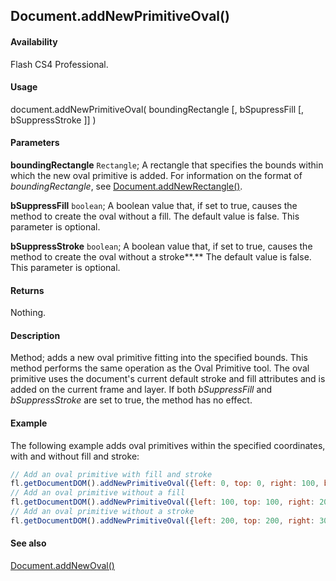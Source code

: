 ## Document.addNewPrimitiveOval()

#### Availability

Flash CS4 Professional.

#### Usage

document.addNewPrimitiveOval( boundingRectangle [, bSpupressFill [, bSuppressStroke ]] )

#### Parameters

**boundingRectangle** `Rectangle`; A rectangle that specifies the bounds within which the new oval primitive is added. For information on the format of *boundingRectangle*, see [Document.addNewRectangle()](../Document_object/Document10.md).

**bSuppressFill** `boolean`; A boolean value that, if set to true, causes the method to create the oval without a fill. The default value is false. This parameter is optional.

**bSuppressStroke** `boolean`; A boolean value that, if set to true, causes the method to create the oval without a stroke**.** The default value is false. This parameter is optional.

#### Returns

Nothing.

#### Description

Method; adds a new oval primitive fitting into the specified bounds. This method performs the same operation as the Oval Primitive tool. The oval primitive uses the document's current default stroke and fill attributes and is added on the current frame and layer. If both *bSuppressFill* and *bSuppressStroke* are set to true, the method has no effect.

#### Example

The following example adds oval primitives within the specified coordinates, with and without fill and stroke:

```javascript
// Add an oval primitive with fill and stroke 
fl.getDocumentDOM().addNewPrimitiveOval({left: 0, top: 0, right: 100, bottom: 100});
// Add an oval primitive without a fill 
fl.getDocumentDOM().addNewPrimitiveOval({left: 100, top: 100, right: 200, bottom: 200}, true);
// Add an oval primitive without a stroke
fl.getDocumentDOM().addNewPrimitiveOval({left: 200, top: 200, right: 300, bottom: 300}, false, true);
```

#### See also

[Document.addNewOval()](../Document_object/Document6.md)
